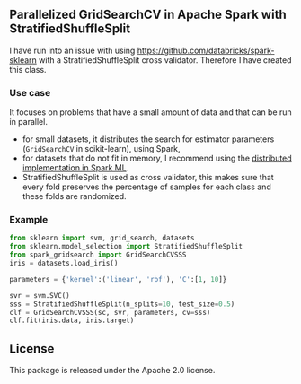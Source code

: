## Parallelized GridSearchCV in Apache Spark with StratifiedShuffleSplit

I have run into an issue with using https://github.com/databricks/spark-sklearn with a StratifiedShuffleSplit cross validator. Therefore I have created this class.


### Use case

It focuses on problems that have a small amount of data and that can be run in parallel.
- for small datasets, it distributes the search for estimator parameters (`GridSearchCV` in scikit-learn), using Spark,
- for datasets that do not fit in memory, I recommend using the [distributed implementation in Spark ML](https://spark.apache.org/docs/latest/api/python/pyspark.ml.html).
- StratifiedShuffleSplit is used as cross validator, this makes sure that every fold preserves the percentage of samples for each class and these folds are randomized. 

### Example

```python
from sklearn import svm, grid_search, datasets
from sklearn.model_selection import StratifiedShuffleSplit
from spark_gridsearch import GridSearchCVSSS
iris = datasets.load_iris()

parameters = {'kernel':('linear', 'rbf'), 'C':[1, 10]}

svr = svm.SVC()
sss = StratifiedShuffleSplit(n_splits=10, test_size=0.5)
clf = GridSearchCVSSS(sc, svr, parameters, cv=sss)
clf.fit(iris.data, iris.target)
```

## License

This package is released under the Apache 2.0 license.
